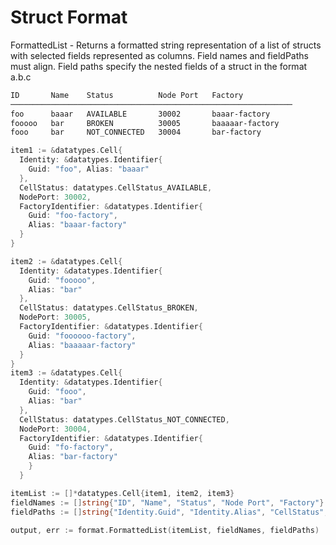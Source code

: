 # Struct Format

FormattedList - Returns a formatted string representation of a list of structs with selected fields represented as columns. Field names and fieldPaths must align. Field paths specify the nested fields of a struct in the format a.b.c

```bash
ID       Name    Status          Node Port   Factory           
───────────────────────────────────────────────────────────────
foo      baaar   AVAILABLE       30002       baaar-factory     
fooooo   bar     BROKEN          30005       baaaaar-factory   
fooo     bar     NOT_CONNECTED   30004       bar-factory   
```

```go
item1 := &datatypes.Cell{
  Identity: &datatypes.Identifier{
    Guid: "foo", Alias: "baaar"
  }, 
  CellStatus: datatypes.CellStatus_AVAILABLE, 
  NodePort: 30002, 
  FactoryIdentifier: &datatypes.Identifier{
    Guid: "foo-factory", 
    Alias: "baaar-factory"
  }
}

item2 := &datatypes.Cell{
  Identity: &datatypes.Identifier{
    Guid: "fooooo", 
    Alias: "bar"
  }, 
  CellStatus: datatypes.CellStatus_BROKEN, 
  NodePort: 30005, 
  FactoryIdentifier: &datatypes.Identifier{
    Guid: "foooooo-factory", 
    Alias: "baaaaar-factory"
  }
}
item3 := &datatypes.Cell{
  Identity: &datatypes.Identifier{
    Guid: "fooo", 
    Alias: "bar"
  }, 
  CellStatus: datatypes.CellStatus_NOT_CONNECTED, 
  NodePort: 30004, 
  FactoryIdentifier: &datatypes.Identifier{
    Guid: "fo-factory", 
    Alias: "bar-factory"
    }
  }

itemList := []*datatypes.Cell{item1, item2, item3}
fieldNames := []string{"ID", "Name", "Status", "Node Port", "Factory"}
fieldPaths := []string{"Identity.Guid", "Identity.Alias", "CellStatus", "NodePort", "FactoryIdentifier.Alias"}

output, err := format.FormattedList(itemList, fieldNames, fieldPaths)
```